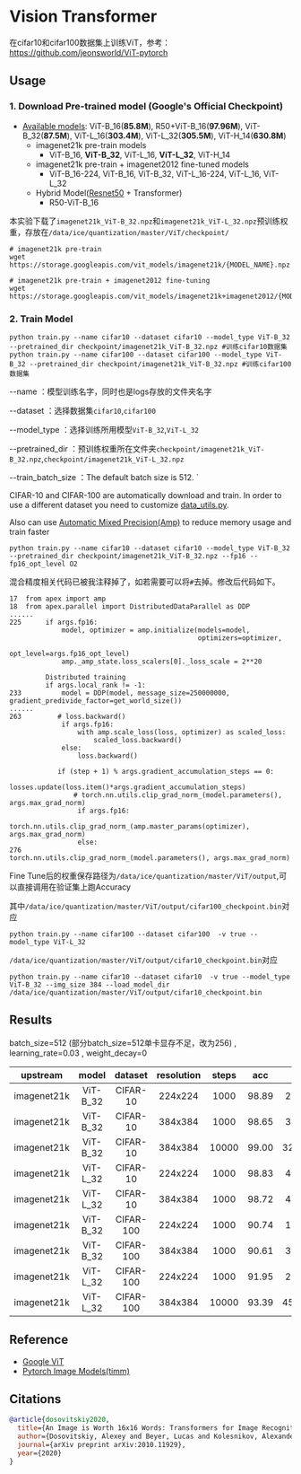 # Vision Transformer

在cifar10和cifar100数据集上训练ViT，参考：https://github.com/jeonsworld/ViT-pytorch


## Usage
### 1. Download Pre-trained model (Google's Official Checkpoint)
* [Available models](https://console.cloud.google.com/storage/vit_models/): ViT-B_16(**85.8M**), R50+ViT-B_16(**97.96M**), ViT-B_32(**87.5M**), ViT-L_16(**303.4M**), ViT-L_32(**305.5M**), ViT-H_14(**630.8M**)
  * imagenet21k pre-train models
    * ViT-B_16, **ViT-B_32**, ViT-L_16, **ViT-L_32**, ViT-H_14
  * imagenet21k pre-train + imagenet2012 fine-tuned models
    * ViT-B_16-224, ViT-B_16, ViT-B_32, ViT-L_16-224, ViT-L_16, ViT-L_32
  * Hybrid Model([Resnet50](https://github.com/google-research/big_transfer) + Transformer)
    * R50-ViT-B_16

本实验下载了`imagenet21k_ViT-B_32.npz`和`imagenet21k_ViT-L_32.npz`预训练权重，存放在`/data/ice/quantization/master/ViT/checkpoint/`

```
# imagenet21k pre-train
wget https://storage.googleapis.com/vit_models/imagenet21k/{MODEL_NAME}.npz

# imagenet21k pre-train + imagenet2012 fine-tuning
wget https://storage.googleapis.com/vit_models/imagenet21k+imagenet2012/{MODEL_NAME}.npz

```

### 2. Train Model
```
python train.py --name cifar10 --dataset cifar10 --model_type ViT-B_32 --pretrained_dir checkpoint/imagenet21k_ViT-B_32.npz #训练cifar10数据集
python train.py --name cifar100 --dataset cifar100 --model_type ViT-B_32 --pretrained_dir checkpoint/imagenet21k_ViT-B_32.npz #训练cifar100数据集
```
--name ：模型训练名字，同时也是logs存放的文件夹名字

--dataset ：选择数据集`cifar10`,`cifar100`

--model_type ：选择训练所用模型`ViT-B_32`,`ViT-L_32`

--pretrained_dir ：预训练权重所在文件夹`checkpoint/imagenet21k_ViT-B_32.npz`,`checkpoint/imagenet21k_ViT-L_32.npz`

--train_batch_size ：The default batch size is 512.  `

CIFAR-10 and CIFAR-100 are automatically download and train. In order to use a different dataset you need to customize [data_utils.py](./utils/data_utils.py).

Also can use [Automatic Mixed Precision(Amp)](https://nvidia.github.io/apex/amp.html) to reduce memory usage and train faster
```
python train.py --name cifar10 --dataset cifar10 --model_type ViT-B_32 --pretrained_dir checkpoint/imagenet21k_ViT-B_32.npz --fp16 --fp16_opt_level O2
```
混合精度相关代码已被我注释掉了，如若需要可以将`#`去掉。修改后代码如下。
```
17  from apex import amp
18  from apex.parallel import DistributedDataParallel as DDP
......
225      if args.fp16:
             model, optimizer = amp.initialize(models=model,
                                               optimizers=optimizer,
                                               opt_level=args.fp16_opt_level)
             amp._amp_state.loss_scalers[0]._loss_scale = 2**20
    
         Distributed training
         if args.local_rank != -1:
233          model = DDP(model, message_size=250000000, gradient_predivide_factor=get_world_size())
......
263         # loss.backward()
             if args.fp16:
                 with amp.scale_loss(loss, optimizer) as scaled_loss:
                     scaled_loss.backward()
             else:
                 loss.backward()

            if (step + 1) % args.gradient_accumulation_steps == 0:
                losses.update(loss.item()*args.gradient_accumulation_steps)
                # torch.nn.utils.clip_grad_norm_(model.parameters(), args.max_grad_norm)
                 if args.fp16:
                     torch.nn.utils.clip_grad_norm_(amp.master_params(optimizer), args.max_grad_norm)
                 else:
276                  torch.nn.utils.clip_grad_norm_(model.parameters(), args.max_grad_norm)
```

Fine Tune后的权重保存路径为`/data/ice/quantization/master/ViT/output`,可以直接调用在验证集上跑Accuracy

其中`/data/ice/quantization/master/ViT/output/cifar100_checkpoint.bin`对应

```
python train.py --name cifar100 --dataset cifar100  -v true --model_type ViT-L_32
```

`/data/ice/quantization/master/ViT/output/cifar10_checkpoint.bin`对应

```
python train.py --name cifar10 --dataset cifar10  -v true --model_type ViT-B_32 --img_size 384 --load_model_dir /data/ice/quantization/master/ViT/output/cifar10_checkpoint.bin
```

## Results

batch_size=512 (部分batch_size=512单卡显存不足，改为256) , learning_rate=0.03 , weight_decay=0

|  upstream   |  model   |  dataset  | resolution |  steps  |   acc   |    time   | batch_size |
|:-----------:|:--------:|:---------:|:----------:|:-------:|:-------:|:---------:|:----------:|
| imagenet21k | ViT-B_32 | CIFAR-10  |  224x224   |  1000   |  98.89  |  2107.74  |     512    |
| imagenet21k | ViT-B_32 | CIFAR-10  |  384x384   |  1000   |  98.65  |  3346.43  |     512    |
| imagenet21k | ViT-B_32 | CIFAR-10  |  384x384   |  10000  |  99.00  |  32593.36 |     512    |
| imagenet21k | ViT-L_32 | CIFAR-10  |  224x224   |  1000   |  98.83  |  4039.10  |     512    |
| imagenet21k | ViT-L_32 | CIFAR-10  |  384x384   |  1000   |  98.72  |  4487.46  |     256    |
| imagenet21k | ViT-B_32 | CIFAR-100 |  224x224   |  1000   |  90.74  |  1270.46  |     512    |
| imagenet21k | ViT-B_32 | CIFAR-100 |  384x384   |  1000   |  90.61  |  3340.64  |     512    |
| imagenet21k | ViT-L_32 | CIFAR-100 |  224x224   |  1000   |  91.95  |  2970.06  |     512    |
| imagenet21k | ViT-L_32 | CIFAR-100 |  384x384   |  10000  |  93.39  |  45135.64 |     256    |


## Reference
* [Google ViT](https://github.com/google-research/vision_transformer)
* [Pytorch Image Models(timm)](https://github.com/rwightman/pytorch-image-models)


## Citations

```bibtex
@article{dosovitskiy2020,
  title={An Image is Worth 16x16 Words: Transformers for Image Recognition at Scale},
  author={Dosovitskiy, Alexey and Beyer, Lucas and Kolesnikov, Alexander and Weissenborn, Dirk and Zhai, Xiaohua and Unterthiner, Thomas and  Dehghani, Mostafa and Minderer, Matthias and Heigold, Georg and Gelly, Sylvain and Uszkoreit, Jakob and Houlsby, Neil},
  journal={arXiv preprint arXiv:2010.11929},
  year={2020}
}
```

